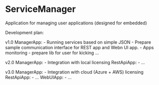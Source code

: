 # ServiceManager
Application for managing user applications (designed for embedded)

Development plan:

v1.0
ManagerApp:
    - Running services based on simple JSON
    - Prepare sample communication interface for REST app and Webn UI app.
    - Apps monitoring - prepare lib for user for kicking 
    ...

v2.0
ManagerApp:
    - Integration with local licensing
RestApiApp:
    - ...

v3.0
ManagerApp:
    - Integration with cloud (Azure + AWS) licensing
RestApiApp:
    - ...
WebUIApp:
    - ...